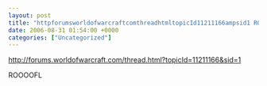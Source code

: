 ```yaml
---
layout: post
title: "httpforumsworldofwarcraftcomthreadhtmltopicId11211166ampsid1 ROOOOFL"
date: 2006-08-31 01:54:00 +0000
categories: ["Uncategorized"]
---
```


http://forums.worldofwarcraft.com/thread.html?topicId=11211166&sid=1

ROOOOFL
